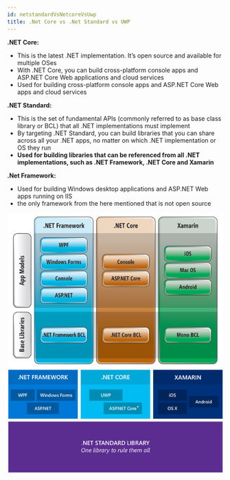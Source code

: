 ```yaml
---
id: netstandardVsNetcoreVsUwp
title: .Net Core vs .Net Standard vs UWP
---
```


**.NET Core:**

- This is the latest .NET implementation. It’s open source and available for multiple OSes
- With .NET Core, you can build cross-platform console apps and ASP.NET Core Web applications and cloud services
- Used for building cross-platform console apps and ASP.NET Core Web apps and cloud services

**.NET Standard:**

- This is the set of fundamental APIs (commonly referred to as base class library or BCL) that all .NET implementations must implement
- By targeting .NET Standard, you can build libraries that you can share across all your .NET apps, no matter on which .NET implementation or OS they run
- **Used for building libraries that can be referenced from all .NET implementations, such as .NET Framework, .NET Core and Xamarin**

**.Net Framework:**

- Used for building Windows desktop applications and ASP.NET Web apps running on IIS
- the only framework from the here mentioned that is not open source

![NetFramework](/img/docs/C-Sharp/NetFramework2.PNG)
![OverviewFrameworks](/img/docs/C-Sharp/OverviewFramworks.PNG)
